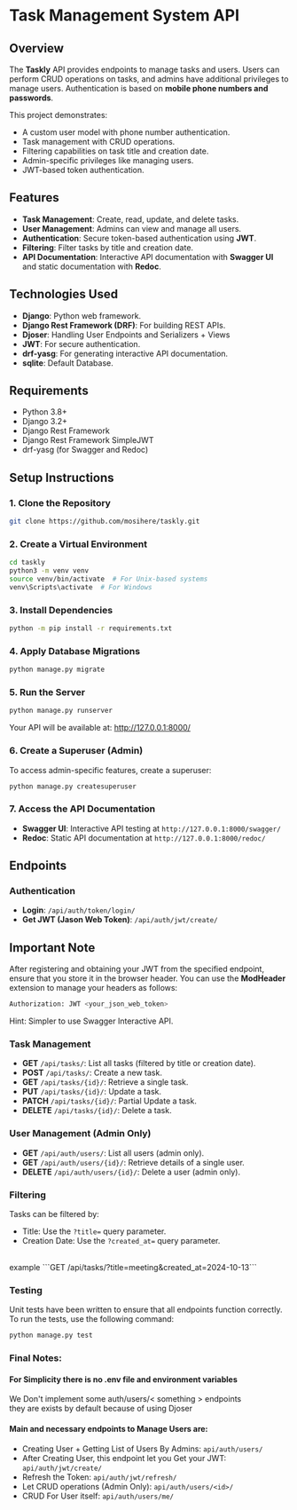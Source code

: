 # Task Management System API

## Overview

The **Taskly** API provides endpoints to manage tasks and users. Users can perform CRUD operations on tasks, and admins have additional privileges to manage users. Authentication is based on **mobile phone numbers and passwords**.

This project demonstrates:
- A custom user model with phone number authentication.
- Task management with CRUD operations.
- Filtering capabilities on task title and creation date.
- Admin-specific privileges like managing users.
- JWT-based token authentication.

## Features

- **Task Management**: Create, read, update, and delete tasks.
- **User Management**: Admins can view and manage all users.
- **Authentication**: Secure token-based authentication using **JWT**.
- **Filtering**: Filter tasks by title and creation date.
- **API Documentation**: Interactive API documentation with **Swagger UI** and static documentation with **Redoc**.

## Technologies Used

- **Django**: Python web framework.
- **Django Rest Framework (DRF)**: For building REST APIs.
- **Djoser**: Handling User Endpoints and Serializers + Views
- **JWT**: For secure authentication.
- **drf-yasg**: For generating interactive API documentation.
- **sqlite**: Default Database.

## Requirements

- Python 3.8+
- Django 3.2+
- Django Rest Framework
- Django Rest Framework SimpleJWT
- drf-yasg (for Swagger and Redoc)

## Setup Instructions

### 1. Clone the Repository

```bash
git clone https://github.com/mosihere/taskly.git
```

### 2. Create a Virtual Environment

```bash
cd taskly
python3 -m venv venv
source venv/bin/activate  # For Unix-based systems
venv\Scripts\activate  # For Windows
```

### 3. Install Dependencies
```bash
python -m pip install -r requirements.txt
```

### 4. Apply Database Migrations
```bash
python manage.py migrate
```

### 5. Run the Server
```bash
python manage.py runserver
```
Your API will be available at: http://127.0.0.1:8000/

### 6. Create a Superuser (Admin)
To access admin-specific features, create a superuser:
```bash
python manage.py createsuperuser
```

### 7. Access the API Documentation

- **Swagger UI**: Interactive API testing at `http://127.0.0.1:8000/swagger/`
- **Redoc**: Static API documentation at `http://127.0.0.1:8000/redoc/`

## Endpoints

### Authentication

- **Login**: `/api/auth/token/login/`
- **Get JWT (Jason Web Token)**: `/api/auth/jwt/create/`

## Important Note

After registering and obtaining your JWT from the specified endpoint, ensure that you store it in the browser header. You can use the **ModHeader** extension to manage your headers as follows:

```bash
Authorization: JWT <your_json_web_token>
```
Hint: Simpler to use Swagger Interactive API.

### Task Management

- **GET** `/api/tasks/`: List all tasks (filtered by title or creation date).
- **POST** `/api/tasks/`: Create a new task.
- **GET** `/api/tasks/{id}/`: Retrieve a single task.
- **PUT** `/api/tasks/{id}/`: Update a task.
- **PATCH** `/api/tasks/{id}/`: Partial Update a task.
- **DELETE** `/api/tasks/{id}/`: Delete a task.

### User Management (Admin Only)

- **GET** `/api/auth/users/`: List all users (admin only).
- **GET** `/api/auth/users/{id}/`: Retrieve details of a single user.
- **DELETE** `/api/auth/users/{id}/`: Delete a user (admin only).

### Filtering
Tasks can be filtered by:

* Title: Use the `?title=` query parameter.
* Creation Date: Use the `?created_at=` query parameter.
<br>
example
```GET /api/tasks/?title=meeting&created_at=2024-10-13```


### Testing
Unit tests have been written to ensure that all endpoints function correctly. To run the tests, use the following command:

```bash
python manage.py test
```

### Final Notes:
#### For Simplicity there is no .env file and environment variables<br>

We Don't implement some auth/users/< something > endpoints
<br>
they are exists by default because of using Djoser
<br>

#### Main and necessary endpoints to Manage Users are:
* Creating User + Getting List of Users By Admins: `api/auth/users/`
* After Creating User, this endpoint let you Get your JWT: `api/auth/jwt/create/`
* Refresh the Token: `api/auth/jwt/refresh/`
* Let CRUD operations (Admin Only): `api/auth/users/<id>/`
* CRUD For User itself: `api/auth/users/me/`
